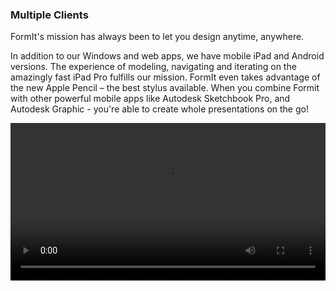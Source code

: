 ### Multiple Clients

FormIt's mission has always been to let you design anytime, anywhere.

In addition to our Windows and web apps, we have mobile iPad and Android versions. The experience of modeling, navigating and iterating on the amazingly fast iPad Pro fulfills our mission. FormIt even takes advantage of the new Apple Pencil – the best stylus available. When you combine Formit with other powerful mobile apps like Autodesk Sketchbook Pro, and Autodesk Graphic - you're able to create whole presentations on the go!


<video width="100%" controls>
  <source src="Videos/Multiple Clients.mp4" type="video/mp4">
</video>

